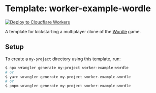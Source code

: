 # Template: worker-example-wordle

[![Deploy to Cloudflare Workers](https://deploy.workers.cloudflare.com/button)](https://deploy.workers.cloudflare.com/?url=https://github.com/cloudflare/workers-sdk/tree/main/templates/worker-example-wordle)

A template for kickstarting a multiplayer clone of the [Wordle](https://www.nytimes.com/games/wordle/index.html) game.

## Setup

To create a `my-project` directory using this template, run:

```sh
$ npx wrangler generate my-project worker-example-wordle
# or
$ yarn wrangler generate my-project worker-example-wordle
# or
$ pnpm wrangler generate my-project worker-example-wordle
```
